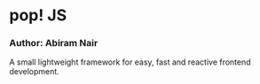 # pop! JS
### Author: Abiram Nair
A small lightweight framework for easy, fast and reactive frontend development.
